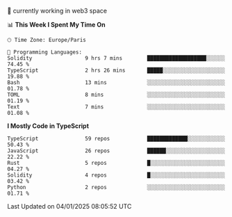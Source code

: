 🔭 currently working in web3 space

<!--START_SECTION:waka-->
📊 **This Week I Spent My Time On** 

```text
🕑︎ Time Zone: Europe/Paris

💬 Programming Languages: 
Solidity                 9 hrs 7 mins        ███████████████████░░░░░░   74.45 % 
TypeScript               2 hrs 26 mins       █████░░░░░░░░░░░░░░░░░░░░   19.88 % 
Bash                     13 mins             ░░░░░░░░░░░░░░░░░░░░░░░░░   01.78 % 
TOML                     8 mins              ░░░░░░░░░░░░░░░░░░░░░░░░░   01.19 % 
Text                     7 mins              ░░░░░░░░░░░░░░░░░░░░░░░░░   01.08 % 
```

**I Mostly Code in TypeScript** 

```text
TypeScript               59 repos            █████████████░░░░░░░░░░░░   50.43 % 
JavaScript               26 repos            ██████░░░░░░░░░░░░░░░░░░░   22.22 % 
Rust                     5 repos             █░░░░░░░░░░░░░░░░░░░░░░░░   04.27 % 
Solidity                 4 repos             █░░░░░░░░░░░░░░░░░░░░░░░░   03.42 % 
Python                   2 repos             ░░░░░░░░░░░░░░░░░░░░░░░░░   01.71 % 
```




 Last Updated on 04/01/2025 08:05:52 UTC
<!--END_SECTION:waka-->
